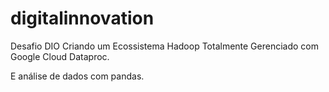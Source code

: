 # digitalinnovation

Desafio DIO Criando um Ecossistema Hadoop Totalmente Gerenciado com Google Cloud Dataproc.

E análise de dados com pandas.
